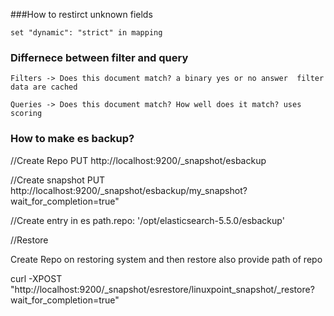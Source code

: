###How to restirct unknown fields
```
set "dynamic": "strict" in mapping
```

### Differnece between filter and query

```
Filters -> Does this document match? a binary yes or no answer  filter data are cached

Queries -> Does this document match? How well does it match? uses scoring

```


### How to make es backup?

//Create Repo
PUT
http://localhost:9200/_snapshot/esbackup


//Create snapshot
PUT
http://localhost:9200/_snapshot/esbackup/my_snapshot?wait_for_completion=true"

//Create entry in es
path.repo: '/opt/elasticsearch-5.5.0/esbackup'

 //Restore
 
 Create Repo on restoring system and then restore also provide path of repo
 
 curl  -XPOST "http://localhost:9200/_snapshot/esrestore/linuxpoint_snapshot/_restore?wait_for_completion=true"

